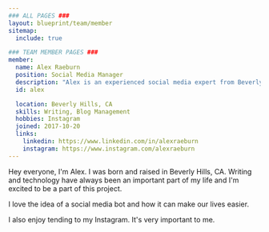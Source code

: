 ```yaml
---
### ALL PAGES ###
layout: blueprint/team/member
sitemap:
  include: true

### TEAM MEMBER PAGES ###
member:
  name: Alex Raeburn
  position: Social Media Manager
  description: "Alex is an experienced social media expert from Beverly Hills, CA and is a major contributor to our blog."
  id: alex

  location: Beverly Hills, CA
  skills: Writing, Blog Management
  hobbies: Instagram
  joined: 2017-10-20
  links:
    linkedin: https://www.linkedin.com/in/alexraeburn
    instagram: https://www.instagram.com/alexraeburn
---
```


Hey everyone, I'm Alex. I was born and raised in Beverly Hills, CA. Writing and technology have always been an important part of my life and I'm excited to be a part of this project.

I love the idea of a social media bot and how it can make our lives easier.

I also enjoy tending to my Instagram. It's very important to me.
